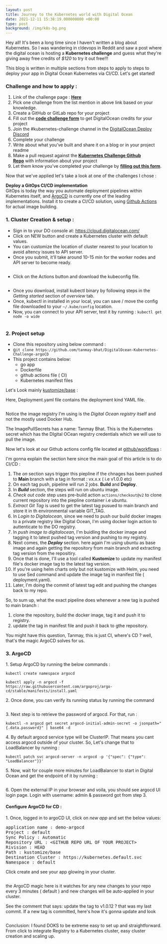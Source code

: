 ```yaml
---
layout: post
title: Journey to the Kubernetes world with Digital Ocean
date: 2021-12-11 15:38:19.000000000 +00:00
type: post
background: /img/k8s-bg.png
---
```

<p>Hey all! It's been a long time since I haven't written a blog about Kubernetes. So I was wandering in r/devops in Reddit and saw a post where the digital ocean is hosting a <b>Kubernetes challenge</b> and guess what they're giving away free credits of <i>$120</i> to try it out free!!!</p>
  
<p>This blog is written in multiple sections from steps to apply to steps to deploy your app in Digital Ocean Kubernetes via CI/CD. Let's get started!</p>
  
<p><!-- wp:heading {"level":3} --></p>
<h3 id="challenge-and-how-to-apply"><strong>Challenge and how to apply</strong> :</h3>
  
<ol>
<li>Link of the challenge page :&nbsp;<a href="https://www.digitalocean.com/community/pages/kubernetes-challenge"><b>Here</b></a>&nbsp;</li>
<li>Pick one challenge from the list mention in above link based on your knowledge.</li>
<li>Create a GitHub or GitLab repo for your project</li>
<li>Fill out the&nbsp;<a href="https://docs.google.com/forms/d/e/1FAIpQLSdil-lIxbh7W08zourmlt2pMWP8Sn8y3u6hhAILR9eiqhy-Ww/viewform"><b>code challenge form</b></a>&nbsp;to get DigitalOcean credits for your project</li>
<li>Join the #kubernetes-challenge channel in the&nbsp;<a href="https://discord.com/invite/7AHdNue">DigitalOcean Deploy Discord</a></li>
<li>Complete your challenge</li>
<li>Write about what you’ve built and share it on a blog or in your project readme</li>
<li>Make a pull request against the&nbsp;<a href="https://github.com/do-community/kubernetes-challenge"><b>Kubernetes Challenge Github Repo</b></a>&nbsp;with information about your project&nbsp;</li>
<li>Let them know you’ve completed your challenge by&nbsp;<a href="https://docs.google.com/forms/d/e/1FAIpQLSe-CT6ynhORAL04GqsvrvYn8d_6bUJuHUsMNFRG8L9mVxE1IA/viewform"><b>filling out this form</b></a>.</li>
</ol>
 
  
<p>Now that we've applied let's take a look at one of the challenges I chose :</p>
  
  
<p><strong>Deploy a GitOps CI/CD implementation</strong><br />GitOps is today the way you automate deployment pipelines within Kubernetes itself, and&nbsp;<a href="https://argo-cd.readthedocs.io/en/stable/">ArgoCD</a>&nbsp;is currently one of the leading implementations. Install it to create a CI/CD solution, using&nbsp;<a href="https://github.com/features/actions">Github Actions </a>for actual image building.</p>
  
  
  
<p><!-- wp:heading {"level":3} --></p>
<h3 id="1-cluster-creation-setup">1. Cluster Creation &amp; setup :</h3>
   
<p><!-- wp:list --></p>
<ul>
<li>Sign in to your DO console at: <a href="https://cloud.digitalocean.com/">https://cloud.digitalocean.com/</a></li>
<li>Click on NEW button and create a Kubernetes cluster with default values.</li>
<li>You can customize the location of cluster nearest to your location to avoid altency issues to API server.</li>
<li>Once you submit, it'll take around 10-15 min for the worker nodes and API server to become ready.</li>
</ul>
 
<p><!-- wp:image {"id":338,"sizeSlug":"large","linkDestination":"none"} --></p>
<figure class="wp-block-image size-large"><img src="{{ site.baseurl }}/assets/2021/12/image.png" alt="" class="wp-image-338" /></figure>
 
<p><!-- wp:list --></p>
<ul>
<li>Click on the Actions button and download the kubeconfig file.</li>
</ul>
 
<p><!-- wp:image {"id":340,"sizeSlug":"large","linkDestination":"none"} --></p>
<figure class="wp-block-image size-large"><img src="{{ site.baseurl }}/assets/2021/12/image-1.png" alt="" class="wp-image-340" /></figure>
 
<p><!-- wp:list --></p>
<ul>
<li>Once you download, install kubectl binary by following steps in the <em>Getting started</em> section of <em>overview </em>tab.</li>
<li>Once, kubectl in installed in your local, you can save / move the config file downloaded to your <code>~/.kube/config</code> location.</li>
<li>Now, you can connect to your API server, test it by running :  <code>kubectl get node -o wide</code></li>
</ul>
 
<p><!-- wp:image {"id":342,"sizeSlug":"large","linkDestination":"none"} --></p>
<figure class="wp-block-image size-large"><img src="{{ site.baseurl }}/assets/2021/12/image-2.png" alt="" class="wp-image-342" /></figure>
 
<p><!-- wp:heading {"level":3} --></p>
<h3 id="2-project-setup">2. Project setup</h3>
   
<p><!-- wp:list --></p>
<ul>
<li>Clone this repository using below command :</li>
<li>g<code>it clone https://github.com/tanmay-bhat/DigitalOcean-Kubernetes-Challenge-argoCD</code></li>
<li>This project contains below:
<ul>
<li>go app</li>
<li>Dockerfile</li>
<li>github actions file ( CI)</li>
<li>Kubernetes manifest files</li>
</ul>
</li>
</ul>
 
  
<p>Let's Look mainly <a href="https://github.com/tanmay-bhat/DigitalOcean-Kubernetes-Challenge-argoCD/tree/main/kustomize/base">kustomize/base</a> :</p>
  
  
<p>Here, Deployment.yaml file contains the deployment kind YAML file.</p>
  
<p><!-- wp:image {"id":347,"sizeSlug":"large","linkDestination":"none"} --></p>
<figure class="wp-block-image size-large"><img src="{{ site.baseurl }}/assets/2021/12/image-3.png" alt="" class="wp-image-347" /></figure>
 
  
<p>Notice the image registry I'm using is the <em>Digital Ocean registry</em> itself and not the mostly used Docker Hub.</p>
  
  
<p>The ImagePullSecrets has a name: Tanmay Bhat. This is the Kubernetes secret which has the DIgital OCean registry credentials which we will use to pull the image.</p>
  
  
<p>Now let's look at our Github actions config file located at <a href="https://github.com/tanmay-bhat/DigitalOcean-Kubernetes-Challenge-argoCD/tree/main/.github/workflows">github/workflows</a> :</p>

<script src="https://gist.github.com/tanmay-bhat/9d0ff8da79c334a82b0e53038ab79d05.js"></script>

  
<p>I'm gonna explain the section here since the main goal of this article is to do CI/CD :</p>
  
  
<ol>
<li>The <em>on </em>section says trigger this piepline if the chnages has been pushed to <strong>Main </strong>branch with a tag in format : vx.x.x ( i.e v1.0.0 etc)</li>
<li>On each tag push, pipeline will run 2 jobs. <strong>Build </strong>and <strong>Deploy</strong>.</li>
<li>In <em><strong>Build </strong></em>section, the steps will run on ubuntu image.</li>
<li><em>Check out code</em> step uses pre-build action <code>actions/checkout@v2</code> to clone current repository into the piepline container i.e ubuntu.</li>
<li><em>Extract Git Tag</em> is used to get the latest tag pusued to main branch and store it in th environmental variable GIT_TAG.</li>
<li>In <em>Login to Digitalocean</em>, since we need to push our build docker images to a private registry like Digital  Ocean, I'm using docker login action to auttenticate to the DO registry.</li>
<li>In <em>push image to digitalocean</em>, I'm buidling the docker image and tagging it to latest pushed tag version and pushing to my registry.</li>
<li>Next comes, the <strong><em>Deploy </em></strong>section. here again I'm using ubuntu as base image and again getting the repository from main branch and extracting tag version from the repositiry.</li>
<li>Once that is done, I'll use a tool called <strong>Kustomize </strong>to update my manifest file's docker image tag to the latest tag version.</li>
<li>If you're using helm charts only but not kustomize with Helm, you need to use Sed command and update the image tag in manifest file ( deployment.yaml).</li>
<li>Later, I'm doing the commit of latest tag edit and pushing the changes back to my repo.</li>
</ol>
 
  
<p>So, to sum up, what the exact pipeline does whenever a new tag is pushed to main branch : </p>
  
  
<ol>
<li>clone the repository, build the docker image, tag it and push it to registry.</li>
<li>update the tag in manifest file and push it back to gthe repository.</li>
</ol>
 
  
<p>You might have this question, Tanmay, this is just CI, where's CD ? well, that's the magic ArgoCD solves for us. </p>
  
<p><!-- wp:heading {"level":3} --></p>
<h3 id="3-argocd">3. ArgoCD</h3>
   
  
<p>1. Setup ArgoCD by running the below commands :</p>
  
  
<p><code>kubectl create namespace argocd </code></p>
  
  
<p><code>kubectl apply -n argocd -f https://raw.githubusercontent.com/argoproj/argo-cd/stable/manifests/install.yaml</code></p>
  
  
<p>2. Once done, you can verify its running status by running the command </p>
  
<p><!-- wp:image {"id":354,"sizeSlug":"large","linkDestination":"none"} --></p>
<figure class="wp-block-image size-large"><img src="{{ site.baseurl }}/assets/2021/12/image-4.png" alt="" class="wp-image-354" /></figure>
 
  
<p>3. Next step is to retrieve the password of argocd. For that, run : </p>
  
  
<p><code>kubectl -n argocd get secret argocd-initial-admin-secret -o jsonpath="{.data.password}" | base64 -d</code></p>
  
  
<p>4. By default argocd service type will be ClusterIP. That means you cant access argocd outside of your cluster. So, Let's change that to LoadBalancer by running : </p>
  
  
<p><code>kubectl patch svc argocd-server -n argocd -p '{"spec": {"type": "LoadBalancer"}}'</code></p>
  
  
<p>5. Now, wait for couple more minutes for LoadBalancer to start in Digital Ocean and get the endpoint of it by running :</p>
  
<p><!-- wp:image {"id":356,"sizeSlug":"large","linkDestination":"none"} --></p>
<figure class="wp-block-image size-large"><img src="{{ site.baseurl }}/assets/2021/12/image-5.png" alt="" class="wp-image-356" /></figure>
 
  
<p>6. Open the external IP in your browser and voila, you should see argocd UI login page. Login with username: admin &amp; password got from step 3.</p>
  
  
<h4 id="configure-argocd-for-cd">Configure ArgoCD for CD :</h4>
   
  
<p>1. Once, logged in to argoCD UI, click on <em>new app</em> and set the below values: </p>
  
    
<pre class="wp-block-syntaxhighlighter-code">application name : demo-argocd
Project : default
Sync Policy : Automatic
Repository URL : &lt;GITHUB REPO URL OF YOUR PROJECT&gt;
Rivision : HEAD
Path : kustomize/base
Destination Cluster : https://kubernetes.default.svc
Namespace : default</pre>
    
  
<p>Click create and see your app glowing in your cluster.</p>
  
<p><!-- wp:image {"id":361,"sizeSlug":"large","linkDestination":"none"} --></p>
<figure class="wp-block-image size-large"><img src="{{ site.baseurl }}/assets/2021/12/image-6.png" alt="" class="wp-image-361" /></figure>
 
  
<p>the ArgoCD magic here is it watches for any new changes to your repo every 3 minutes ( default ) and new changes will be auto-applied in your cluster.</p>
  
  
<p>See the comment that says: update the tag to v1.0.12 ? that was my last commit. If a new tag is committed, here's how it's gonna update and look </p>
  
<p><!-- wp:image {"id":362,"sizeSlug":"large","linkDestination":"none"} --></p>
<figure class="wp-block-image size-large"><img src="{{ site.baseurl }}/assets/2021/12/image-7.png" alt="" class="wp-image-362" /></figure>
 
  
<p>Conclusion: I found DOKS to be extreme easy to set up and straightforward. From click to integrate Registry to a Kubernetes cluster, easy cluster creation and scaling up.</p>
  
